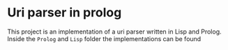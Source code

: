 # Uri parser in prolog

This project is an implementation of a uri parser written in Lisp and Prolog. Inside the `Prolog` and `Lisp` folder the implementations can be found

